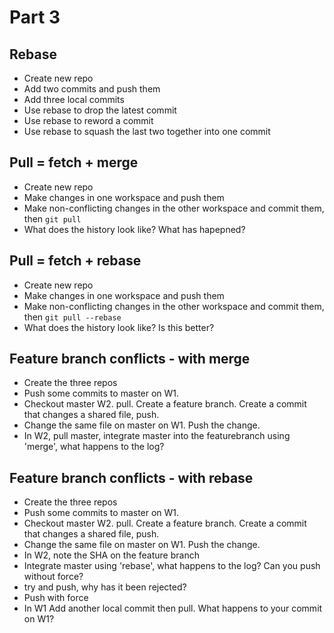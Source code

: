 # Part 3

## Rebase

* Create new repo
* Add two commits and push them
* Add three local commits
* Use rebase to drop the latest commit
* Use rebase to reword a commit
* Use rebase to squash the last two together into one commit

## Pull = fetch + merge

* Create new repo
* Make changes in one workspace and push them
* Make non-conflicting changes in the other workspace and commit them, then `git pull`
* What does the history look like? What has hapepned?

## Pull = fetch + rebase

* Create new repo
* Make changes in one workspace and push them
* Make non-conflicting changes in the other workspace and commit them, then `git pull --rebase`
* What does the history look like? Is this better?

## Feature branch conflicts - with merge

* Create the three repos
* Push some commits to master on W1.
* Checkout master W2. pull. Create a feature branch. Create a commit that changes a shared file, push.
* Change the same file on master on W1. Push the change.
* In W2, pull master, integrate master into the featurebranch using 'merge', what happens to the log?

## Feature branch conflicts - with rebase

* Create the three repos
* Push some commits to master on W1.
* Checkout master W2. pull. Create a feature branch. Create a commit that changes a shared file, push.
* Change the same file on master on W1. Push the change.
* In W2, note the SHA on the feature branch
* Integrate master using 'rebase', what happens to the log? Can you push without force? 
* try and push, why has it been rejected?
* Push with force
* In W1 Add another local commit then pull. What happens to your commit on W1?
